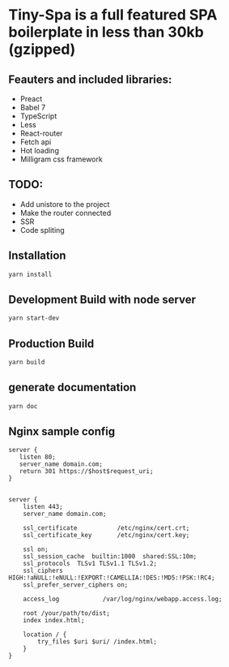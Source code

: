 # Tiny-Spa is a full featured SPA boilerplate in less than 30kb (gzipped)

## Feauters and included libraries:
* Preact
* Babel 7
* TypeScript
* Less
* React-router
* Fetch api
* Hot loading
* Milligram css framework

## TODO:
* Add unistore to the project
* Make the router connected
* SSR
* Code spliting

## Installation
```bash
yarn install
```
## Development Build with node server
```bash
yarn start-dev
```

## Production Build
```bash
yarn build
```

## generate documentation
```bash
yarn doc
```

## Nginx sample config
```nginx
server {
   listen 80;
   server_name domain.com;
   return 301 https://$host$request_uri;
}


server {
    listen 443;
    server_name domain.com;

    ssl_certificate           /etc/nginx/cert.crt;
    ssl_certificate_key       /etc/nginx/cert.key;

    ssl on;
    ssl_session_cache  builtin:1000  shared:SSL:10m;
    ssl_protocols  TLSv1 TLSv1.1 TLSv1.2;
    ssl_ciphers HIGH:!aNULL:!eNULL:!EXPORT:!CAMELLIA:!DES:!MD5:!PSK:!RC4;
    ssl_prefer_server_ciphers on;

    access_log            /var/log/nginx/webapp.access.log;

    root /your/path/to/dist;
    index index.html;

    location / {
        try_files $uri $uri/ /index.html;
    }
}
```
